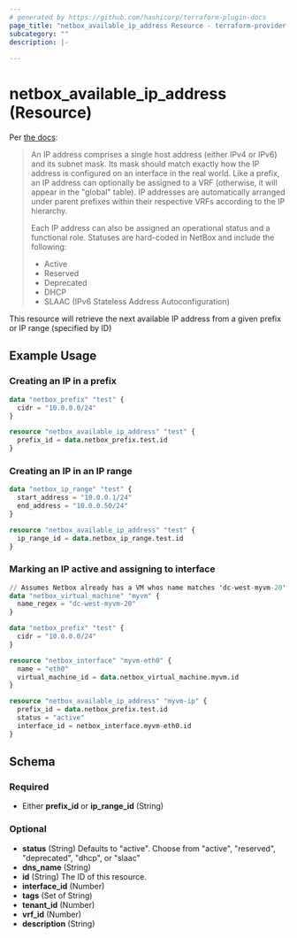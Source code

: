 ```yaml
---
# generated by https://github.com/hashicorp/terraform-plugin-docs
page_title: "netbox_available_ip_address Resource - terraform-provider-netbox"
subcategory: ""
description: |-
  
---
```


# netbox_available_ip_address (Resource)

Per [the docs](https://netbox.readthedocs.io/en/stable/models/ipam/ipaddress/):

> An IP address comprises a single host address (either IPv4 or IPv6) and its subnet mask. Its mask should match exactly how the IP address is configured on an interface in the real world.
> Like a prefix, an IP address can optionally be assigned to a VRF (otherwise, it will appear in the "global" table). IP addresses are automatically arranged under parent prefixes within their respective VRFs according to the IP hierarchy.
>
> Each IP address can also be assigned an operational status and a functional role. Statuses are hard-coded in NetBox and include the following:
>
> - Active
> - Reserved
> - Deprecated
> - DHCP
> - SLAAC (IPv6 Stateless Address Autoconfiguration)

This resource will retrieve the next available IP address from a given prefix or IP range (specified by ID)

## Example Usage

### Creating an IP in a prefix
```terraform
data "netbox_prefix" "test" {
  cidr = "10.0.0.0/24"
}

resource "netbox_available_ip_address" "test" {
  prefix_id = data.netbox_prefix.test.id
}
```
### Creating an IP in an IP range 
```terraform
data "netbox_ip_range" "test" {
  start_address = "10.0.0.1/24"
  end_address = "10.0.0.50/24"
}

resource "netbox_available_ip_address" "test" {
  ip_range_id = data.netbox_ip_range.test.id
}
```

### Marking an IP active and assigning to interface

```terraform
// Assumes Netbox already has a VM whos name matches 'dc-west-myvm-20'
data "netbox_virtual_machine" "myvm" {
  name_regex = "dc-west-myvm-20"
}

data "netbox_prefix" "test" {
  cidr = "10.0.0.0/24"
}

resource "netbox_interface" "myvm-eth0" {
  name = "eth0"
  virtual_machine_id = data.netbox_virtual_machine.myvm.id
}

resource "netbox_available_ip_address" "myvm-ip" {
  prefix_id = data.netbox_prefix.test.id
  status = "active"
  interface_id = netbox_interface.myvm-eth0.id
}
```

<!-- schema generated by tfplugindocs -->
## Schema

### Required

- Either **prefix_id** or **ip_range_id** (String)

### Optional

- **status** (String) Defaults to "active".  Choose from "active", "reserved", "deprecated", "dhcp", or "slaac"
- **dns_name** (String)
- **id** (String) The ID of this resource.
- **interface_id** (Number)
- **tags** (Set of String)
- **tenant_id** (Number)
- **vrf_id** (Number)
- **description** (String)
